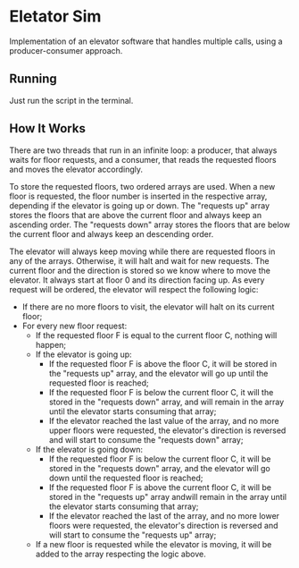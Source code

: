 
# Eletator Sim

 Implementation of an elevator software that handles multiple calls, using a producer-consumer approach. 

## Running

Just run the script in the terminal.
  
## How It Works

There are two threads that run in an infinite loop: a producer, that always waits for floor requests, and a consumer, that reads the requested floors and moves the elevator accordingly.  

To store the requested floors, two ordered arrays are used. When a new floor is requested, the floor number is inserted in the respective array, depending if the elevator is going up or down. The "requests up" array stores the floors that are above the current floor and always keep an ascending order. The "requests down" array stores the floors that are below the current floor and always keep an descending order.

The elevator will always keep moving while there are requested floors in any of the arrays. Otherwise, it will halt and wait for new requests. The current floor and the direction is stored so we know where to move the elevator. It always start at floor 0 and its direction facing up. As every request will be ordered, the elevator will respect the following logic:  

* If there are no more floors to visit, the elevator will halt on its current floor;
* For every new floor request:
    * If the requested floor F is equal to the current floor C, nothing will happen;
	* If the elevator is going up:
	    * If the requested floor F is above the floor C, it will be stored in the "requests up" array, and the elevator will go up until the requested floor is reached;
	    * If the requested floor F is below the current floor C, it will the stored in the "requests down" array, and will remain in the array until the elevator starts consuming that array;
      * If the elevator reached the last value of the array, and no more upper floors were requested, the elevator's direction is reversed and will start to consume the "requests down" array;
	 * If the elevator is going down:
		* If the requested floor F is below the current floor C, it will be stored in the "requests down" array, and the elevator will go down until the requested floor is reached;
	    * If the requested floor F is above the current floor C, it will be stored in the "requests up" array andwill remain in the array until the elevator starts consuming that array;
	   * If the elevator reached the last of the array, and no more lower floors were requested, the elevator's direction is reversed and will start to consume the "requests up" array;
  * If a new floor is requested while the elevator is moving, it will be added to the array respecting the logic above.